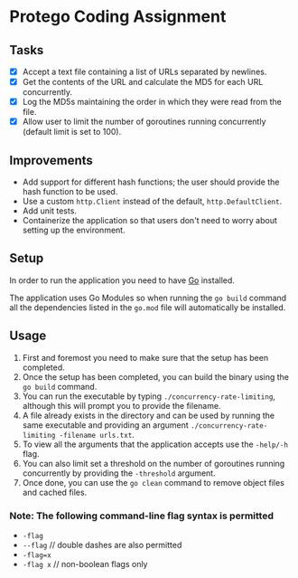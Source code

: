 # Protego Coding Assignment

## Tasks

- [x] Accept a text file containing a list of URLs separated by newlines.
- [x] Get the contents of the URL and calculate the MD5 for each URL concurrently.
- [x] Log the MD5s maintaining the order in which they were read from the file.
- [x] Allow user to limit the number of goroutines running concurrently (default limit is set to 100).

## Improvements

- Add support for different hash functions; the user should provide the hash function to be used.
- Use a custom `http.Client` instead of the default, `http.DefaultClient`.
- Add unit tests.
- Containerize the application so that users don't need to worry about setting up the environment.

## Setup

In order to run the application you need to have [Go](https://go.dev/doc/install) installed.

The application uses Go Modules so when running the `go build` command all the dependencies listed in the `go.mod` file will automatically be installed.

## Usage

1. First and foremost you need to make sure that the setup has been completed.
2. Once the setup has been completed, you can build the binary using the `go build` command.
3. You can run the executable by typing `./concurrency-rate-limiting`, although this will prompt you to provide the filename.
4. A file already exists in the directory and can be used by running the same executable and providing an argument `./concurrency-rate-limiting -filename urls.txt`.
5. To view all the arguments that the application accepts use the `-help/-h` flag.
6. You can also limit set a threshold on the number of goroutines running concurrently by providing the `-threshold` argument.
7. Once done, you can use the `go clean` command to remove object files and cached files.

### Note: The following command-line flag syntax is permitted

- `-flag`
- `--flag` // double dashes are also permitted
- `-flag=x`
- `-flag x`  // non-boolean flags only
